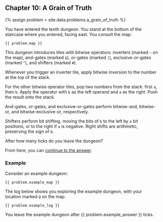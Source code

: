 ## Chapter 10: A Grain of Truth

{% assign problem = site.data.problems.a_grain_of_truth %}

You have entered the tenth dungeon. You stand at the bottom of the staircase where you entered, facing east. You consult the map:

```
{{ problem.map }}
```

This dungeon introduces tiles with bitwise operators: inverters (marked `~` on the map), and-gates (marked `&`), or-gates (marked `|`), exclusive-or-gates (marked `^`), and shifters (marked `#`).

Whenever you trigger an inverter tile, apply bitwise inversion to the number at the top of the stack.

For the other bitwise operator tiles, pop two numbers from the stack: first `a`, then `b`. Apply the operator with `b` as the left operand and `a` as the right. Push the result onto the stack.

And-gates, or-gates, and exclusive-or-gates perform bitwise-and, bitwise-or, and bitwise-exclusive-or, respectively.

Shifters perform bit shifting, moving the bits of `b` to the left by `a` bit positions, or to the right if `a` is negative. Right shifts are arithmetic, preserving the sign of `b`.

After how many ticks do you leave the dungeon?

From here, you can [continue to the answer](../../answers/chapters/10/a-grain-of-truth.md).


### Example

Consider an example dungeon:

```
{{ problem.example_map }}
```

The log below shows you exploring the example dungeon, with your location marked `@` on the map.

```
{{ problem.example_log }}
```

You leave the example dungeon after {{ problem.example_answer }} ticks.
